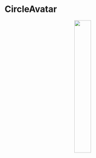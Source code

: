 # CircleAvatar

<p align="center" width="100%">
    <img width="33%" src="https://user-images.githubusercontent.com/59369881/187151901-3eea6cd3-6885-4df3-884f-6a0fc710f160.png">
</p>

